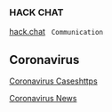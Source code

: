 ### HACK CHAT
[hack.chat](https://hack.chat/?vaneulen-chat) ` Communication`

Coronavirus
------
[Coronavirus Caseshttps](www.worldometers.info/coronavirus/#countries)

[Coronavirus News](https://news.google.com/topics/CAAqBwgKMMPxlwsw5JqvAw?oc=3&ceid=DE:de)
